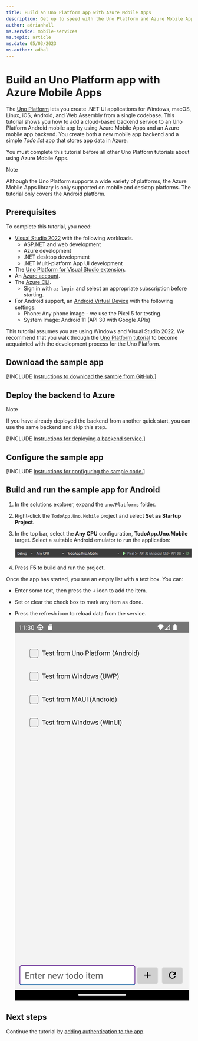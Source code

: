 ```yaml
---
title: Build an Uno Platform app with Azure Mobile Apps
description: Get up to speed with the Uno Platform and Azure Mobile Apps with our tutorial.
author: adrianhall
ms.service: mobile-services
ms.topic: article
ms.date: 05/03/2023
ms.author: adhal
---
```


# Build an Uno Platform app with Azure Mobile Apps

The [Uno Platform](https://platform.uno/) lets you create .NET UI applications for Windows, macOS, Linux, iOS, Android, and Web Assembly from a single codebase.  This tutorial shows you how to add a cloud-based backend service to an Uno Platform Android mobile app by using Azure Mobile Apps and an Azure mobile app backend. You create both a new mobile app backend and a simple *Todo list* app that stores app data in Azure.

You must complete this tutorial before all other Uno Platform tutorials about using Azure Mobile Apps.

> [!NOTE]
> Although the Uno Platform supports a wide variety of platforms, the Azure Mobile Apps library is only supported on mobile and desktop platforms.  The tutorial only covers the Android platform.

## Prerequisites

To complete this tutorial, you need:

* [Visual Studio 2022](/visualstudio/install/install-visual-studio?view=vs-2022&preserve-view=true) with the following workloads.
  * ASP.NET and web development
  * Azure development
  * .NET desktop development
  * .NET Multi-platform App UI development
* The [Uno Platform for Visual Studio extension](https://platform.uno/visual-studio/).
* An [Azure account](https://azure.microsoft.com/pricing/free-trial).
* The [Azure CLI](/cli/azure/install-azure-cli).
  * Sign in with `az login` and select an appropriate subscription before starting.
* For Android support, an [Android Virtual Device](https://developer.android.com/studio/run/managing-avds) with the following settings:
  * Phone: Any phone image - we use the Pixel 5 for testing.
  * System Image: Android 11 (API 30 with Google APIs)

This tutorial assumes you are using Windows and Visual Studio 2022.  We recommend that you walk through the [Uno Platform tutorial](https://platform.uno/docs/articles/getting-started-tutorial-1.html) to become acquainted with the development process for the Uno Platform.

## Download the sample app

[!INCLUDE [Instructions to download the sample from GitHub.](~/mobile-apps/azure-mobile-apps/includes/quickstart/windows/download-sample.md)]

## Deploy the backend to Azure

> [!NOTE]
> If you have already deployed the backend from another quick start, you can use the same backend and skip this step.

[!INCLUDE [Instructions for deploying a backend service.](~/mobile-apps/azure-mobile-apps/includes/quickstart/windows/deploy-backend.md)]

## Configure the sample app

[!INCLUDE [Instructions for configuring the sample code.](~/mobile-apps/azure-mobile-apps/includes/quickstart/windows/configure-sample.md)]

## Build and run the sample app for Android

1. In the solutions explorer, expand the `uno/Platforms` folder.
1. Right-click the `TodoApp.Uno.Mobile` project and select **Set as Startup Project**.
1. In the top bar, select the **Any CPU** configuration, **TodoApp.Uno.Mobile** target.  Select a suitable Android emulator to run the application:

    ![Screenshot showing how to select an Android emulator in Visual Studio.](./media/win-android-configuration.png)

1. Press **F5** to build and run the project.

Once the app has started, you see an empty list with a text box.  You can:

* Enter some text, then press the **+** icon to add the item.
* Set or clear the check box to mark any item as done.
* Press the refresh icon to reload data from the service.

    ![Screenshot of the Uno Platform app running on Android.](./media/running-android-app.png)

## Next steps

Continue the tutorial by [adding authentication to the app](./authentication.md).
